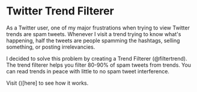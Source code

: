 # Twitter Trend Filterer

As a Twitter user, one of my major frustrations when trying to view Twitter trends are spam tweets. Whenever I visit a trend trying to know what's happening, half the tweets are people spamming the hashtags, selling something, or posting irrelevancies.

I decided to solve this problem by creating a Trend Filterer (@filtertrend). The trend filterer helps you filter 80-90% of spam tweets from trends. You can read trends in peace with little to no spam tweet interference. 

Visit ()[here] to see how it works.
